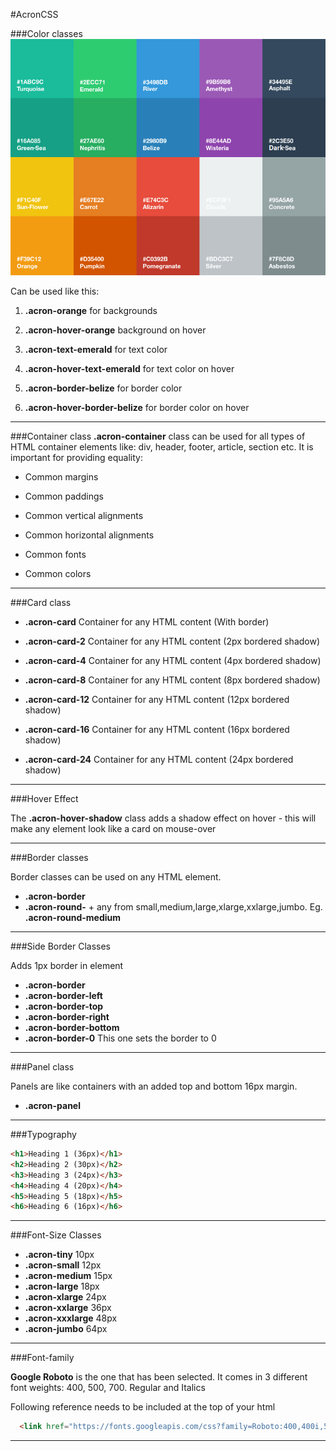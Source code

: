 #AcronCSS


###Color classes
![alt tag](https://raw.githubusercontent.com/unseen1980/AcronCSS/master/images/colour-palette.png)

Can be used like this:

1. **.acron-orange** for backgrounds

2. **.acron-hover-orange** background on hover

3. **.acron-text-emerald** for text color

4. **.acron-hover-text-emerald** for text color on hover

5. **.acron-border-belize** for border color

6. **.acron-hover-border-belize** for border color on hover

---

###Container class
**.acron-container** class can be used for all types of HTML container elements like: div, header, footer, article, section etc. It is important for providing equality:

* Common margins

* Common paddings

* Common vertical alignments

* Common horizontal alignments

* Common fonts

* Common colors

---

###Card class

* **.acron-card**	Container for any HTML content (With border)

* **.acron-card-2**	Container for any HTML content (2px bordered shadow)

* **.acron-card-4**	Container for any HTML content (4px bordered shadow)

* **.acron-card-8**	Container for any HTML content (8px bordered shadow)

* **.acron-card-12**	Container for any HTML content (12px bordered shadow)

* **.acron-card-16**	Container for any HTML content (16px bordered shadow)

* **.acron-card-24**	Container for any HTML content (24px bordered shadow)

---

###Hover Effect

The **.acron-hover-shadow** class adds a shadow effect on hover - this will make any element look like a card on mouse-over 

---

###Border classes

Border classes can be used on any HTML element.

* **.acron-border**
* **.acron-round-** + any from small,medium,large,xlarge,xxlarge,jumbo. Eg. **.acron-round-medium**

---

###Side Border Classes

Adds 1px border in element

* **.acron-border**
* **.acron-border-left**
* **.acron-border-top**
* **.acron-border-right**
* **.acron-border-bottom**
* **.acron-border-0** This one sets the border to 0

---

###Panel class

Panels are like containers with an added top and bottom 16px margin. 

* **.acron-panel**

---

###Typography

```html
<h1>Heading 1 (36px)</h1>
<h2>Heading 2 (30px)</h2>
<h3>Heading 3 (24px)</h3>
<h4>Heading 4 (20px)</h4>
<h5>Heading 5 (18px)</h5>
<h6>Heading 6 (16px)</h6>
```

---

###Font-Size Classes

* **.acron-tiny** 10px
* **.acron-small** 12px
* **.acron-medium** 15px
* **.acron-large** 18px
* **.acron-xlarge** 24px
* **.acron-xxlarge** 36px
* **.acron-xxxlarge** 48px
* **.acron-jumbo** 64px

---

###Font-family

**Google Roboto** is the one that has been selected. It comes in 3 different font weights: 400, 500, 700. Regular and Italics

Following reference needs to be included at the top of your html
```html
  <link href="https://fonts.googleapis.com/css?family=Roboto:400,400i,500,500i,700,700i" rel="stylesheet">
```

---

